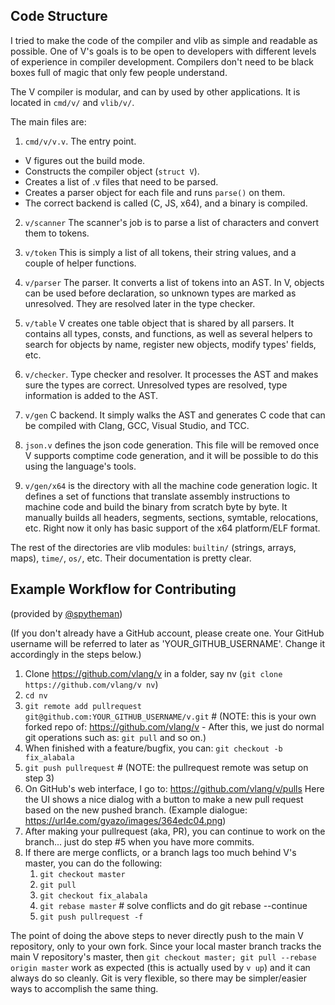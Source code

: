 ## Code Structure

I tried to make the code of the compiler and vlib as simple and readable as
possible.  One of V's goals is to be open to developers with different levels
of experience in compiler development. Compilers don't need to be black boxes
full of magic that only few people understand.

The V compiler is modular, and can by used by other applications. It is located in `cmd/v/` and `vlib/v/`.

The main files are:

1. `cmd/v/v.v`. The entry point.

- V figures out the build mode.
- Constructs the compiler object (`struct V`).
- Creates a list of .v files that need to be parsed.
- Creates a parser object for each file and runs `parse()` on them.
- The correct backend is called (C, JS, x64), and a binary is compiled.

2. `v/scanner` The scanner's job is to parse a list of characters and convert
them to tokens.

3. `v/token` This is simply a list of all tokens, their string values, and a
couple of helper functions.

4. `v/parser` The parser. It converts a list of tokens into an AST.
In V, objects can be used before declaration, so unknown types are marked as unresolved.
They are resolved later in the type checker.

5. `v/table` V creates one table object that is shared by all parsers. It
contains all types, consts, and functions, as well as several helpers to search
for objects by name, register new objects, modify types' fields, etc.

6. `v/checker`. Type checker and resolver. It processes the AST and makes sure
the types are correct. Unresolved types are resolved, type information is added
to the AST.

7. `v/gen` C backend. It simply walks the AST and generates C code that can be
compiled with Clang, GCC, Visual Studio, and TCC.

8. `json.v` defines the json code generation. This file will be removed once V
supports comptime code generation, and it will be possible to do this using the
language's tools.

9. `v/gen/x64` is the directory with all the machine code generation logic. It
defines a set of functions that translate assembly instructions to machine code
and build the binary from scratch byte by byte. It manually builds all headers,
segments, sections, symtable, relocations, etc. Right now it only has basic
support of the x64 platform/ELF format.

The rest of the directories are vlib modules: `builtin/` (strings, arrays,
maps), `time/`, `os/`, etc. Their documentation is pretty clear.

## Example Workflow for Contributing
(provided by [@spytheman](https://github.com/spytheman))

(If you don't already have a GitHub account, please create one. Your GitHub
username will be referred to later as 'YOUR_GITHUB_USERNAME'. Change it
accordingly in the steps below.)

1. Clone https://github.com/vlang/v in a folder, say nv (`git clone
https://github.com/vlang/v nv`)
1. `cd nv`
1. `git remote add pullrequest git@github.com:YOUR_GITHUB_USERNAME/v.git`  #
(NOTE: this is your own forked repo of: https://github.com/vlang/v - After
this, we just do normal git operations such as: `git pull` and so on.)
1. When finished with a feature/bugfix, you can: `git checkout -b fix_alabala`
1. `git push pullrequest`  # (NOTE: the pullrequest remote was setup on step 3)
1. On GitHub's web interface, I go to: https://github.com/vlang/v/pulls  Here
the UI shows a nice dialog with a button to make a new pull request based on
the new pushed branch. (Example dialogue:
https://url4e.com/gyazo/images/364edc04.png)
1. After making your pullrequest (aka, PR), you can continue to work on the
branch... just do step #5 when you have more commits.
1. If there are merge conflicts, or a branch lags too much behind V's master,
you can do the following:
   1. `git checkout master`
   1. `git pull`
   1. `git checkout fix_alabala`
   1. `git rebase master`  # solve conflicts and do git rebase --continue
   1. `git push pullrequest -f`

The point of doing the above steps to never directly push to the main V
repository, only to your own fork. Since your local master branch tracks the
main V repository's master, then `git checkout master; git pull --rebase origin
master` work as expected (this is actually used by `v up`) and it can always do
so cleanly. Git is very flexible, so there may be simpler/easier ways to
accomplish the same thing.
